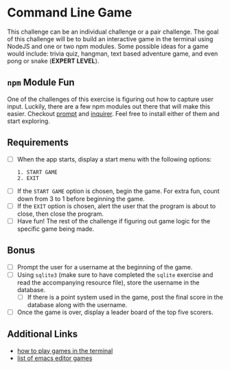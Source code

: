 # Command Line Game

This challenge can be an individual challenge or a pair challenge. The goal of this challenge will be to build an interactive game in the terminal using NodeJS and one or two npm modules. Some possible ideas for a game would include: trivia quiz, hangman, text based adventure game, and even pong or snake (**EXPERT LEVEL**).

## `npm` Module Fun

One of the challenges of this exercise is figuring out how to capture user input. Luckily, there are a few npm modules out there that will make this easier. Checkout [prompt](https://www.npmjs.com/package/prompt) and [inquirer](https://www.npmjs.com/package/inquirer). Feel free to install either of them and start exploring.

## Requirements

- [ ] When the app starts, display a start menu with the following options:
  ```
  1. START GAME
  2. EXIT
  ```
- [ ] If the `START GAME` option is chosen, begin the game. For extra fun, count down from 3 to 1 before beginning the game.
- [ ] If the `EXIT` option is chosen, alert the user that the program is about to close, then close the program.
- [ ] Have fun! The rest of the challenge if figuring out game logic for the specific game being made.

## Bonus

- [ ] Prompt the user for a username at the beginning of the game.
- [ ] Using `sqlite3` (make sure to have completed the `sqlite` exercise and read the accompanying resource file), store the username in the database.
  - [ ] If there is a point system used in the game, post the final score in the database along with the username.
- [ ] Once the game is over, display a leader board of the top five scorers.

## Additional Links

- [how to play games in the terminal](https://computers.tutsplus.com/tutorials/how-to-play-tetris-pong-and-other-hidden-games-on-your-mac--mac-44485)
- [list of emacs editor games](https://www.emacswiki.org/emacs/CategoryGames)